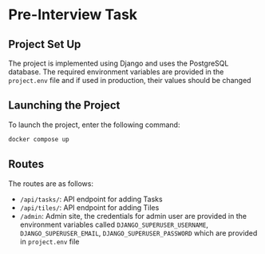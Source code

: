# Pre-Interview Task

## Project Set Up
The project is implemented using Django and uses the PostgreSQL database.
The required environment variables are provided in the `project.env` file and if used in production, their values should be changed

## Launching the Project
To launch the project, enter the following command:
```bash
docker compose up
```

## Routes
The routes are as follows:
* `/api/tasks/`: API endpoint for adding Tasks
* `/api/tiles/`: API endpoint for adding Tiles
* `/admin`: Admin site, the credentials for admin user are provided in the environment variables called `DJANGO_SUPERUSER_USERNAME`, `DJANGO_SUPERUSER_EMAIL`, `DJANGO_SUPERUSER_PASSWORD` which are provided in `project.env` file